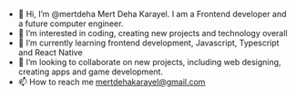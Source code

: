 - 👋 Hi, I’m @mertdeha Mert Deha Karayel. I am a Frontend developer and a future computer engineer. 
- 👀 I’m interested in coding, creating new projects and technology overall
- 🌱 I’m currently learning frontend development, Javascript, Typescript and React Native 
- 💞️ I’m looking to collaborate on new projects, including web designing, creating apps and game development.
- 📫 How to reach me mertdehakarayel@gmail.com
 
<!---
mertdeha/mertdeha is a ✨ special ✨ repository because its `README.md` (this file) appears on your GitHub profile.
You can click the Preview link to take a look at your changes.
--->
